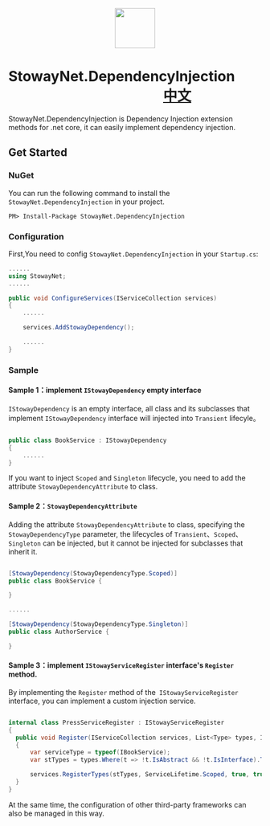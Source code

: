 <p align="center">
  <img height="80" src="https://s.gravatar.com/avatar/6275a0046443d6fb33421b52e503bc3e?s=140">
</p>

# StowayNet.DependencyInjection 　　　　　　　　　　　[中文](https://github.com/stoway/StowayNet.DependencyInjection/blob/master/README.md)
StowayNet.DependencyInjection is Dependency Injection extension methods for .net core, it can easily implement dependency injection.

## Get Started
### NuGet 

You can run the following command to install the `StowayNet.DependencyInjection` in your project.

```
PM> Install-Package StowayNet.DependencyInjection
```

### Configuration

First,You need to config `StowayNet.DependencyInjection` in your `Startup.cs`:
```c#
......
using StowayNet;
......

public void ConfigureServices(IServiceCollection services)
{
    ......

    services.AddStowayDependency();

    ......
}

```

### Sample

#### Sample 1：implement `IStowayDependency` empty interface 

`IStowayDependency` is an empty interface, all class and its subclasses that implement `IStowayDependency` interface will injected into `Transient` lifecyle。

```c#

public class BookService : IStowayDependency
{
    ......
}

```
If you want to inject `Scoped` and `Singleton` lifecycle, you need to add the attribute `StowayDependencyAttribute` to class.

#### Sample 2：`StowayDependencyAttribute`

Adding the attribute `StowayDependencyAttribute` to class, specifying the `StowayDependencyType` parameter, the lifecycles of `Transient`、`Scoped`、 `Singleton` can be injected, but it cannot be injected for subclasses that inherit it.

```c#

[StowayDependency(StowayDependencyType.Scoped)]
public class BookService {

}

......

[StowayDependency(StowayDependencyType.Singleton)]
public class AuthorService {

}

```

#### Sample 3：implement `IStowayServiceRegister` interface's `Register` method.

By implementing the `Register` method of the` IStowayServiceRegister` interface, you can implement a custom injection service.

```c#

internal class PressServiceRegister : IStowayServiceRegister
{
  public void Register(IServiceCollection services, List<Type> types, IConfiguration configuration)
  {
      var serviceType = typeof(IBookService);
      var stTypes = types.Where(t => !t.IsAbstract && !t.IsInterface).ToList();

      services.RegisterTypes(stTypes, ServiceLifetime.Scoped, true, true);
  }
}

```

At the same time, the configuration of other third-party frameworks can also be managed in this way.